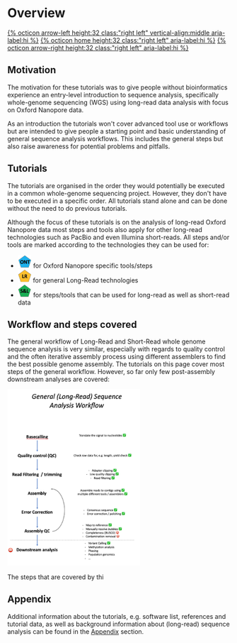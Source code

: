 # Overview 

[{% octicon arrow-left height:32 class:"right left" vertical-align:middle aria-label:hi %}](index.md) [{% octicon home height:32 class:"right left" aria-label:hi %}](index.md) [{% octicon arrow-right height:32 class:"right left" aria-label:hi %}](SU.md)


## Motivation

The motivation for these tutorials was to give people without bioinformatics experience an entry-level introduction to sequence analysis, specifically whole-genome sequencing (WGS) using long-read data analysis with focus on Oxford Nanopore data. 

As an introduction the tutorials won't cover advanced tool use or workflows but are intended to give people a starting point and basic understanding of general sequence analysis workflows. This includes the general steps but also raise awareness for potential problems and pitfalls. 


## Tutorials

The tutorials are organised in the order they would potentially be executed in a common whole-genome sequencing project. However, they don't have to be executed in a specific order. All tutorials stand alone and can be done without the need to do previous tutorials.

Although the focus of these tutorials is on the analysis of long-read Oxford Nanopore data most steps and tools also apply for other long-read technologies such as PacBio and even Illumina short-reads. All steps and/or tools are marked according to the technologies they can be used for: 
* <img src="figures/ONT.png" height="30px"> for Oxford Nanopore specific tools/steps
* <img src="figures/LR.png" height="30px"> for general Long-Read technologies
* <img src="figures/SL.png" height="30px"> for steps/tools that can be used for long-read as well as short-read data


## Workflow and steps covered

The general workflow of Long-Read and Short-Read whole genome sequence analysis is very similar, especially with regards to quality control and the often iterative assembly process using different assemblers to find the best possible genome assembly. The tutorials on this page cover most steps of the general workflow. However, so far only few post-assembly downstream analyses are covered:

<img src="figures/WF.png" width="300px">

The steps that are covered by thi



## Appendix

Additional information about the tutorials, e.g. software list, references and tutorial data, as well as background information  about (long-read) sequence analysis can be found in the [Appendix](APP.md) section.
